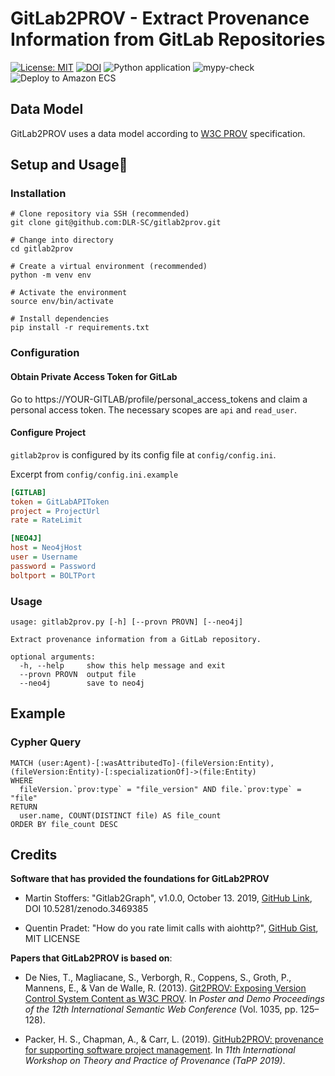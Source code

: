 # GitLab2PROV - Extract Provenance Information from GitLab Repositories

[![License: MIT](https://img.shields.io/badge/License-MIT-yellow.svg)](https://opensource.org/licenses/MIT) [![DOI](https://zenodo.org/badge/215042878.svg)](https://zenodo.org/badge/latestdoi/215042878) ![Python application](https://github.com/DLR-SC/gitlab2prov/workflows/Python%20application/badge.svg?branch=master) ![mypy-check](https://github.com/DLR-SC/gitlab2prov/workflows/mypy-check/badge.svg) ![Deploy to Amazon ECS](https://github.com/DLR-SC/gitlab2prov/workflows/Deploy%20to%20Amazon%20ECS/badge.svg)

## Data Model

GitLab2PROV uses a data model according to [W3C PROV](https://www.w3.org/TR/prov-overview/) specification.

## Setup and Usage:rocket:

### Installation
```
# Clone repository via SSH (recommended)
git clone git@github.com:DLR-SC/gitlab2prov.git

# Change into directory
cd gitlab2prov

# Create a virtual environment (recommended)
python -m venv env

# Activate the environment
source env/bin/activate

# Install dependencies
pip install -r requirements.txt
```

### Configuration

#### Obtain Private Access Token for GitLab

Go to https://YOUR-GITLAB/profile/personal_access_tokens and claim a personal access token.
The necessary scopes are `api` and `read_user`.

#### Configure Project

`gitlab2prov` is configured by its config file at `config/config.ini`.

Excerpt from `config/config.ini.example`

```ini
[GITLAB]
token = GitLabAPIToken
project = ProjectUrl
rate = RateLimit

[NEO4J]
host = Neo4jHost
user = Username
password = Password
boltport = BOLTPort
```

### Usage
```
usage: gitlab2prov.py [-h] [--provn PROVN] [--neo4j]

Extract provenance information from a GitLab repository.

optional arguments:
  -h, --help     show this help message and exit
  --provn PROVN  output file
  --neo4j        save to neo4j
```

## Example

### Cypher Query

```cypher
MATCH (user:Agent)-[:wasAttributedTo]-(fileVersion:Entity), (fileVersion:Entity)-[:specializationOf]->(file:Entity)
WHERE 
  fileVersion.`prov:type` = "file_version" AND file.`prov:type` = "file"
RETURN 
  user.name, COUNT(DISTINCT file) AS file_count
ORDER BY file_count DESC
```

## Credits
**Software that has provided the foundations for GitLab2PROV**  
* Martin Stoffers: "Gitlab2Graph", v1.0.0, October 13. 2019, [GitHub Link](https://github.com/DLR-SC/Gitlab2Graph), DOI 10.5281/zenodo.3469385  

* Quentin Pradet: "How do you rate limit calls with aiohttp?", [GitHub Gist](https://gist.github.com/pquentin/5d8f5408cdad73e589d85ba509091741), MIT LICENSE


**Papers that GitLab2PROV is based on**:

* De Nies, T., Magliacane, S., Verborgh, R., Coppens, S., Groth, P., Mannens, E., & Van de Walle, R. (2013). [Git2PROV: Exposing Version Control System Content as W3C PROV](https://dl.acm.org/doi/abs/10.5555/2874399.2874431). In *Poster and Demo Proceedings of the 12th International Semantic Web Conference* (Vol. 1035, pp. 125–128).

* Packer, H. S., Chapman, A., & Carr, L. (2019). [GitHub2PROV: provenance for supporting software project management](https://dl.acm.org/doi/10.5555/3359032.3359039). In *11th International Workshop on Theory and Practice of Provenance (TaPP 2019)*.
